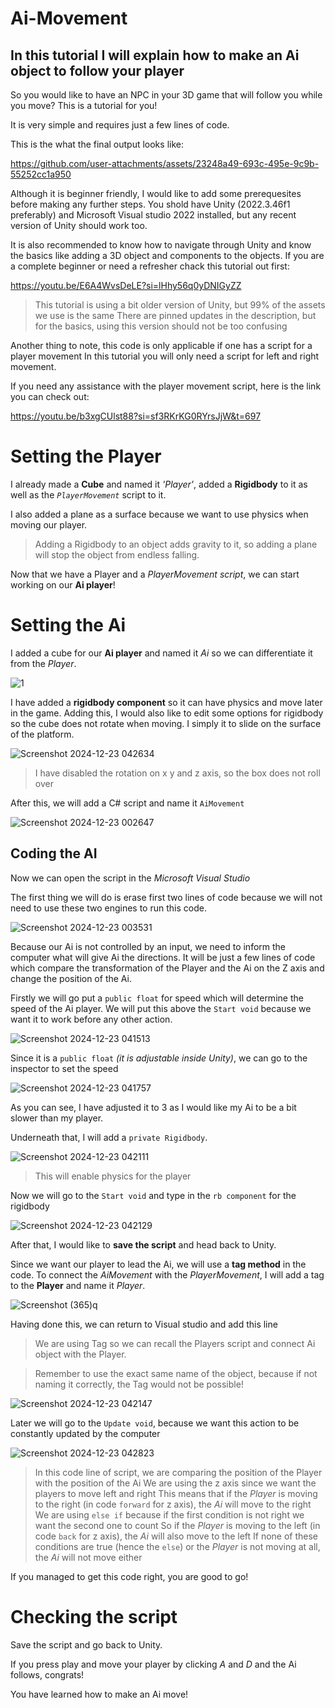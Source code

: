 # Ai-Movement
## In this tutorial I will explain how to make an Ai object to follow your player

So you would like to have an NPC in your 3D game that will follow you while you move?
This is a tutorial for you!

It is very simple and requires just a few lines of code.

This is the what the final output looks like:

https://github.com/user-attachments/assets/23248a49-693c-495e-9c9b-55252cc1a950

Although it is beginner friendly, I would like to add some prerequesites before making any further steps. 
You shold have Unity (2022.3.46f1 preferably) and Microsoft Visual studio 2022 installed, but any recent version of Unity should work too.

It is also recommended to know how to navigate through Unity and know the basics like adding a 3D object and components to the objects.
If you are a complete beginner or need a refresher chack this tutorial out first:

https://youtu.be/E6A4WvsDeLE?si=lHhy56q0yDNIGyZZ

> This tutorial is using a bit older version of Unity, but 99% of the assets we use is the same
> There are pinned updates in the description, but for the basics, using this version should not be too confusing

Another thing to note, this code is only applicable if one has a script for a player movement
In this tutorial you will only need a script for left and right movement. 

If you need any assistance with the player movement script, here is the link you can check out:

https://youtu.be/b3xgCUlst88?si=sf3RKrKG0RYrsJjW&t=697

# Setting the Player

I already made a **Cube**  and named it *'Player'*, added a **Rigidbody** to it as well as the *`PlayerMovement`* script to it.

I also added a plane as a surface because we want to use physics when moving our player.

> Adding a Rigidbody to an object adds gravity to it, so adding a plane will stop the object from endless falling.

Now that we have a Player and a *PlayerMovement script*, we can start working on our **Ai player**!

# Setting the Ai

I added a cube for our **Ai player** and named it *Ai* so we can differentiate it from the *Player*.

![1](https://github.com/user-attachments/assets/5b322dd6-78ce-428f-8cfb-c0da5cf5812e)

I have added a **rigidbody component** so it can have physics and move later in the game. Adding this, I would also like to edit some options for rigidbody so the cube does not rotate when moving. I simply it to slide on the surface of the platform.

![Screenshot 2024-12-23 042634](https://github.com/user-attachments/assets/5986018f-f55f-43e6-885b-a60a040def47)

> I have disabled the rotation on x y and z axis, so the box does not roll over

After this, we will add a C# script and name it `AiMovement`

![Screenshot 2024-12-23 002647](https://github.com/user-attachments/assets/7c1fd53a-6e04-4a73-92b6-732939f17a7f)


## Coding the AI

Now we can open the script in the *Microsoft Visual Studio*

The first thing we will do is erase first two lines of code because we will not need to use these two engines to run this code.

![Screenshot 2024-12-23 003531](https://github.com/user-attachments/assets/95bd70e9-d415-4d1b-bc53-c147593c8250)


Because our Ai is not controlled by an input, we need to inform the computer what will give Ai the directions. It will be just a few lines of code which compare the transformation of the Player and the Ai on the Z axis and change the position of the Ai.

Firstly we will go put a `public float` for speed which will determine the speed of the Ai player. 
We will put this above the `Start void` because we want it to work before any other action.

![Screenshot 2024-12-23 041513](https://github.com/user-attachments/assets/c4ccf4dd-100c-4f38-a914-73b560209b53)

Since it is a `public float` *(it is adjustable inside Unity)*, we can go to the inspector to set the speed

![Screenshot 2024-12-23 041757](https://github.com/user-attachments/assets/fde2b894-d134-4872-9a36-dc6713fe534b)

As you can see, I have adjusted it to 3 as I would like my Ai to be a bit slower than my player.


Underneath that, I will add a `private Rigidbody`.

![Screenshot 2024-12-23 042111](https://github.com/user-attachments/assets/765ab61d-25d3-4375-83bd-b9cbe3698daf)

> This will enable physics for the player

Now we will go to the `Start void` and type in the `rb component` for the rigidbody

![Screenshot 2024-12-23 042129](https://github.com/user-attachments/assets/110b0382-d5d6-4d96-a93d-eb9f2578da7f)

After that, I would like to **save the script** and head back to Unity.

Since we want our player to lead the Ai, we will use a **tag method** in the code. To connect the *AiMovement* with the *PlayerMovement*, I will add a tag to the **Player** and name it *Player*.

![Screenshot (365)q](https://github.com/user-attachments/assets/49e977f3-629f-4924-a80b-4b0f7b38ed61)


Having done this, we can return to Visual studio and add this line
> We are using Tag so we can recall the Players script and connect Ai object with the Player.

> Remember to use the exact same name of the object, because if not naming it correctly, the Tag would not be possible!

![Screenshot 2024-12-23 042147](https://github.com/user-attachments/assets/b27de3f5-b978-4e70-ae8c-055bdbaa5495)

Later we will go to the `Update void`, because we want this action to be constantly updated by the computer

![Screenshot 2024-12-23 042823](https://github.com/user-attachments/assets/132a2824-6d0c-4c5d-8b36-6e87e7e18c6a)

> In this code line of script, we are comparing the position of the Player with the position of the Ai
> We are using the z axis since we want the players to move left and right
> This means that if the *Player* is moving to the right (in code `forward` for z axis), the *Ai* will move to the right
> We are using `else if` because if the first condition is not right we want the second one to count
> So if the *Player* is moving to the left (in code `back` for z axis), the *Ai* will also move to the left
> If none of these conditions are true (hence the `else`) or the *Player* is not moving at all, the *Ai* will not move either

If you managed to get this code right, you are good to go!

# Checking the script

Save the script and go back to Unity. 


If you press play and move your player by clicking *A* and *D* and the Ai follows, congrats!

You have learned how to make an Ai move!









